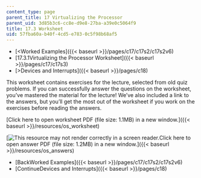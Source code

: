 ```yaml
---
content_type: page
parent_title: 17 Virtualizing the Processor
parent_uid: 3d85b3c6-cc8e-d9e8-27ba-a39e0c5064f9
title: 17.3 Worksheet
uid: 57fba60a-b40f-4cd5-e783-0c5f98b68af5
---
```


*   [<Worked Examples]({{< baseurl >}}/pages/c17/c17s2/c17s2v6)
*   [17.3.1Virtualizing the Processor Worksheet]({{< baseurl >}}/pages/c17/c17s3)
*   [\>Devices and Interrupts]({{< baseurl >}}/pages/c18)

This worksheet contains exercises for the lecture, selected from old quiz problems. If you can successfully answer the questions on the worksheet, you’ve mastered the material for the lecture! We’ve also included a link to the answers, but you’ll get the most out of the worksheet if you work on the exercises before reading the answers.

[Click here to open worksheet PDF (file size: 1.1MB) in a new window.]({{< baseurl >}}/resources/os_worksheet)

[![This resource may not render correctly in a screen reader.](/images/inacessible.gif)Click here to open answer PDF (file size: 1.2MB) in a new window.]({{< baseurl >}}/resources/os_answers)

*   [BackWorked Examples]({{< baseurl >}}/pages/c17/c17s2/c17s2v6)
*   [ContinueDevices and Interrupts]({{< baseurl >}}/pages/c18)